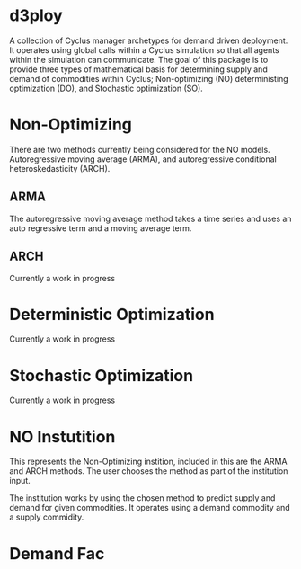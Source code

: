 # d3ploy
A collection of Cyclus manager archetypes for demand driven deployment. It operates using
global calls within a Cyclus simulation so that all agents within the simulation
can communicate. The goal of this package is to provide three types of mathematical
basis for determining supply and demand of commodities within Cyclus; Non-optimizing (NO)
deterministing optimization (DO), and Stochastic optimization (SO). 

Non-Optimizing
==============
There are two methods currently being considered for the NO models. Autoregressive
moving average (ARMA), and autoregressive conditional heteroskedasticity (ARCH).

ARMA
----
The autoregressive moving average method takes a time series and uses an 
auto regressive term and a moving average term. 

ARCH
----
Currently a work in progress

Deterministic Optimization
==========================
Currently a work in progress

Stochastic Optimization
=======================
Currently a work in progress


NO Instutition
==============
This represents the Non-Optimizing instition, included in this are the ARMA
and ARCH methods. The user chooses the method as part of the institution
input. 

The institution works by using the chosen method to predict supply and 
demand for given commodities. It operates using a demand commodity and
a supply commidity. 

Demand Fac
==========

